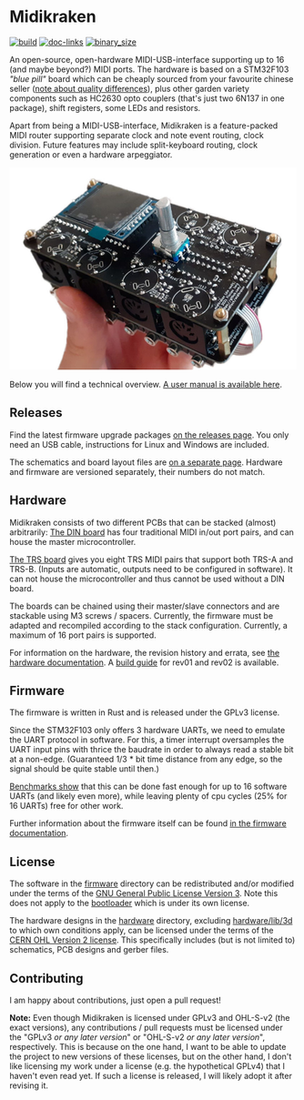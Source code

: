 Midikraken
==========

[![build](https://github.com/Windfisch/midikraken/actions/workflows/build.yml/badge.svg)](https://github.com/Windfisch/midikraken/actions/workflows/build.yml)
[![doc-links](https://github.com/Windfisch/midikraken/actions/workflows/doc-links.yml/badge.svg)](https://github.com/Windfisch/midikraken/actions/workflows/doc-links.yml)
[![binary_size](http://seriesci.com/Windfisch/midikraken/series/master/binary_size.svg)](https://seriesci.com/Windfisch/midikraken/series/binary_size)

An open-source, open-hardware MIDI-USB-interface supporting up to 16
(and maybe beyond?) MIDI ports. The hardware is based on a STM32F103
*"blue pill"* board which can be cheaply sourced from your favourite chinese
seller ([note about quality differences](https://github.com/Windfisch/analog-synth/blob/master/bluepill.md)),
plus other garden variety components such as HC2630 opto couplers (that's just
two 6N137 in one package), shift registers, some LEDs and resistors.

Apart from being a MIDI-USB-interface, Midikraken is a feature-packed MIDI
router supporting separate clock and note event routing, clock division.
Future features may include split-keyboard routing, clock generation or even a
hardware arpeggiator.

![Example of a Midikraken configuration](hardware/img/midikraken_trs_din_ui.jpg)

Below you will find a technical overview. [A user manual is available here](documentation/README.md).

Releases
--------

Find the latest firmware upgrade packages [on the releases page](https://github.com/Windfisch/midikraken/releases).
You only need an USB cable, instructions for Linux and Windows are included.

The schematics and board layout files are [on a separate page](https://github.com/Windfisch/midikraken-hardware/releases).
Hardware and firmware are versioned separately, their numbers do not match.


Hardware
--------

Midikraken consists of two different PCBs that can be stacked (almost)
arbitrarily: [The DIN board](hardware/din5_pcb) has four traditional MIDI
in/out port pairs, and can house the master microcontroller.

[The TRS board](hardware/trs_pcb) gives you eight TRS MIDI pairs that support
both TRS-A and TRS-B. (Inputs are automatic, outputs need to be configured
in software). It can not house the microcontroller and thus cannot be used
without a DIN board.

The boards can be chained using their master/slave connectors and are
stackable using M3 screws / spacers. Currently, the firmware must be
adapted and recompiled according to the stack configuration. Currently,
a maximum of 16 port pairs is supported.

For information on the hardware, the revision history and errata, see [the hardware documentation](hardware/README.md).
A [build guide](documentation/build_guide/README.md) for rev01 and rev02 is available.

Firmware
--------

The firmware is written in Rust and is released under the GPLv3 license.

Since the STM32F103 only offers 3 hardware UARTs, we need to emulate the UART
protocol in software. For this, a timer interrupt oversamples the UART input pins
with thrice the baudrate in order to always read a stable bit at a non-edge.
(Guaranteed 1/3 * bit time distance from any edge, so the signal should be quite
stable until then.)

[Benchmarks show](firmware/benchmark/README.md) that this can be done fast
enough for up to 16 software UARTs (and likely even more), while leaving
plenty of cpu cycles (25% for 16 UARTs) free for other work.

Further information about the firmware itself can be found
[in the firmware documentation](firmware/README.md).

License
-------

The software in the [firmware](firmware) directory can be redistributed
and/or modified under the terms of the
[GNU General Public License Version 3](gpl3.txt). Note this does not apply
to the [bootloader](firmware/sboot/sboot_stm32) which is under its own
license.

The hardware designs in the [hardware](hardware) directory, excluding
[hardware/lib/3d](hardware/lib/3d) to which own conditions apply, can be
licensed under the terms of the [CERN OHL Version 2 license](cern_ohl_s_v2.txt).
This specifically includes (but is not limited to) schematics, PCB designs and
gerber files.

Contributing
------------

I am happy about contributions, just open a pull request!

**Note:** Even though Midikraken is licensed under GPLv3 and OHL-S-v2 (the exact
versions), any contributions / pull requests must be licensed under the
"GPLv3 *or any later version*" or "OHL-S-v2 *or any later version*", respectively.
This is because on the one hand, I want to be able to update the project to new
versions of these licenses, but on the other hand, I don't like licensing my work
under a license (e.g. the hypothetical GPLv4) that I haven't even read yet. If such
a license is released, I will likely adopt it after revising it.
